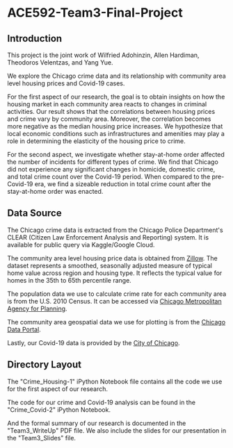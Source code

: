 # ACE592-Team3-Final-Project
## Introduction
This project is the joint work of Wilfried Adohinzin, Allen Hardiman, Theodoros Velentzas, and Yang Yue. 

We explore the Chicago crime data and its relationship with community area level housing prices and Covid-19 cases. 

For the first aspect of our research, the goal is to obtain insights on how the housing market in each community area reacts to changes in criminal activities. Our result shows that the correlations between housing prices and crime vary by community area. Moreover, the correlation becomes more negative as the median housing price increases. We hypothesize that local economic conditions such as infrastructures and amenities may play a role in determining the elasticity of the housing price to crime. 

For the second aspect, we investigate whether stay-at-home order affected the number of incidents for different types of crime. We find that Chicago did not experience any significant changes in homicide, domestic crime, and total crime count over the Covid-19 period. When compared to the pre-Covid-19 era, we find a sizeable reduction in total crime count after the stay-at-home order was enacted. 

## Data Source
The Chicago crime data is extracted from the Chicago Police Department's CLEAR (Citizen Law Enforcement Analysis and Reporting) system. It is available for public query via Kaggle/Google Cloud.

The community area level housing price data is obtained from [Zillow](https://www.zillow.com/research/data/). The dataset represents a smoothed, seasonally adjusted measure of typical home value across region and housing type. It reflects the typical value for homes in the 35th to 65th percentile range. 

The population data we use to calculate crime rate for each community area is from the U.S. 2010 Census. It can be accessed via [Chicago Metropolitan Agency for Planning](https://datahub.cmap.illinois.gov/dataset/2010-census-data-summarized-to-chicago-community-areas).

The community area geospatial data we use for plotting is from the [Chicago Data Portal](https://www.kaggle.com/threadid/chicago-shape-files).

Lastly, our Covid-19 data is provided by the [City of Chicago](https://data.cityofchicago.org/Health-Human-Services/COVID-19-Cases-Tests-and-Deaths-by-ZIP-Code/yhhz-zm2v).

## Directory Layout
The "Crime_Housing-1" iPython Notebook file contains all the code we use for the first aspect of our research. 

The code for our crime and Covid-19 analysis can be found in the "Crime_Covid-2" iPython Notebook. 

And the formal summary of our research is documented in the "Team3_WriteUp" PDF file. We also include the slides for our presentation in the "Team3_Slides" file. 



